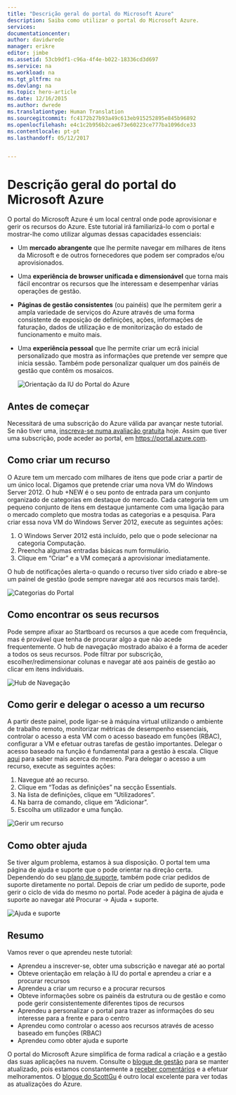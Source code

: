 ```yaml
---
title: "Descrição geral do portal do Microsoft Azure"
description: Saiba como utilizar o portal do Microsoft Azure.
services: 
documentationcenter: 
author: davidwrede
manager: erikre
editor: jimbe
ms.assetid: 53cb9df1-c96a-4f4e-b022-18336cd3d697
ms.service: na
ms.workload: na
ms.tgt_pltfrm: na
ms.devlang: na
ms.topic: hero-article
ms.date: 12/16/2015
ms.author: dwrede
ms.translationtype: Human Translation
ms.sourcegitcommit: fc4172b27b93a49c613eb915252895e845b96892
ms.openlocfilehash: e4c1c2b956b2cae673e60223ce777ba1096dce33
ms.contentlocale: pt-pt
ms.lasthandoff: 05/12/2017


---
```

# <a name="microsoft-azure-portal-overview"></a>Descrição geral do portal do Microsoft Azure
O portal do Microsoft Azure é um local central onde pode aprovisionar e gerir os recursos do Azure.  Este tutorial irá familiarizá-lo com o portal e mostrar-lhe como utilizar algumas dessas capacidades essenciais:

* Um **mercado abrangente** que lhe permite navegar em milhares de itens da Microsoft e de outros fornecedores que podem ser comprados e/ou aprovisionados.
* Uma **experiência de browser unificada e dimensionável** que torna mais fácil encontrar os recursos que lhe interessam e desempenhar várias operações de gestão.
* **Páginas de gestão consistentes** (ou painéis) que lhe permitem gerir a ampla variedade de serviços do Azure através de uma forma consistente de exposição de definições, ações, informações de faturação, dados de utilização e de monitorização do estado de funcionamento e muito mais.
* Uma **experiência pessoal** que lhe permite criar um ecrã inicial personalizado que mostra as informações que pretende ver sempre que inicia sessão.  Também pode personalizar qualquer um dos painéis de gestão que contêm os mosaicos.
  
  ![Orientação da IU do Portal do Azure][UIOrientation]

## <a name="before-you-get-started"></a>Antes de começar
Necessitará de uma subscrição do Azure válida par avançar neste tutorial.  Se não tiver uma, [inscreva-se numa avaliação gratuita](https://azure.microsoft.com/pricing/free-trial/) hoje.  Assim que tiver uma subscrição, pode aceder ao portal, em <https://portal.azure.com>.

## <a name="how-to-create-a-resource"></a>Como criar um recurso
O Azure tem um mercado com milhares de itens que pode criar a partir de um único local.  Digamos que pretende criar uma nova VM do Windows Server 2012.  O hub +NEW é o seu ponto de entrada para um conjunto organizado de categorias em destaque do mercado.  Cada categoria tem um pequeno conjunto de itens em destaque juntamente com uma ligação para o mercado completo que mostra todas as categorias e a pesquisa. Para criar essa nova VM do Windows Server 2012, execute as seguintes ações:  

1. O Windows Server 2012 está incluído, pelo que o pode selecionar na categoria Computação.  
2. Preencha algumas entradas básicas num formulário.
3. Clique em “Criar” e a VM começará a aprovisionar imediatamente.

O hub de notificações alerta-o quando o recurso tiver sido criado e abre-se um painel de gestão (pode sempre navegar até aos recursos mais tarde).

![Categorias do Portal][PortalCategories]

## <a name="how-to-find-your-resources"></a>Como encontrar os seus recursos
Pode sempre afixar ao Startboard os recursos a que acede com frequência, mas é provável que tenha de procurar algo a que não acede frequentemente.  O hub de navegação mostrado abaixo é a forma de aceder a todos os seus recursos.  Pode filtrar por subscrição, escolher/redimensionar colunas e navegar até aos painéis de gestão ao clicar em itens individuais.

![Hub de Navegação][BrowseHub]

## <a name="how-to-manage-and-delegate-access-to-a-resource"></a>Como gerir e delegar o acesso a um recurso
A partir deste painel, pode ligar-se à máquina virtual utilizando o ambiente de trabalho remoto, monitorizar métricas de desempenho essenciais, controlar o acesso a esta VM com o acesso baseado em funções (RBAC), configurar a VM e efetuar outras tarefas de gestão importantes.  Delegar o acesso baseado na função é fundamental para a gestão à escala.  Clique [aqui](active-directory/role-based-access-control-configure.md) para saber mais acerca do mesmo. Para delegar o acesso a um recurso, execute as seguintes ações:

1. Navegue até ao recurso.
2. Clique em “Todas as definições” na secção Essentials.
3. Na lista de definições, clique em “Utilizadores”.
4. Na barra de comando, clique em “Adicionar”.
5. Escolha um utilizador e uma função.

![Gerir um recurso][ManageResource]

## <a name="how-to-get-help"></a>Como obter ajuda
Se tiver algum problema, estamos à sua disposição.  O portal tem uma página de ajuda e suporte que o pode orientar na direção certa.  Dependendo do seu [plano de suporte](https://azure.microsoft.com/support/plans/), também pode criar pedidos de suporte diretamente no portal.  Depois de criar um pedido de suporte, pode gerir o ciclo de vida do mesmo no portal. Pode aceder à página de ajuda e suporte ao navegar até Procurar -> Ajuda + suporte.  

![Ajuda e suporte][HelpSupport]

## <a name="summary"></a>Resumo
Vamos rever o que aprendeu neste tutorial:

* Aprendeu a inscrever-se, obter uma subscrição e navegar até ao portal
* Obteve orientação em relação à IU do portal e aprendeu a criar e a procurar recursos
* Aprendeu a criar um recurso e a procurar recursos
* Obteve informações sobre os painéis da estrutura ou de gestão e como pode gerir consistentemente diferentes tipos de recursos
* Aprendeu a personalizar o portal para trazer as informações do seu interesse para a frente e para o centro
* Aprendeu como controlar o acesso aos recursos através de acesso baseado em funções (RBAC)
* Aprendeu como obter ajuda e suporte

O portal do Microsoft Azure simplifica de forma radical a criação e a gestão das suas aplicações na nuvem.  Consulte o [blogue de gestão](https://azure.microsoft.com/blog/topics/management/) para se manter atualizado, pois estamos constantemente a [receber comentários](https://feedback.azure.com/forums/223579-azure-preview-portal/) e a efetuar melhoramentos.  O [blogue do ScottGu](http://weblogs.asp.net/scottgu) é outro local excelente para ver todas as atualizações do Azure.

[UIOrientation]: ./media/azure-portal-how-to-use/azure_portal_1.png
[PortalCategories]: ./media/azure-portal-how-to-use/azure_portal_2.png
[BrowseHub]: ./media/azure-portal-how-to-use/azure_portal_3.png
[ManageResource]: ./media/azure-portal-how-to-use/azure_portal_4.png
[CustomizeBlades]: ./media/azure-portal-how-to-use/azure_portal_5.png
[HelpSupport]: ./media/azure-portal-how-to-use/azure_portal_6.png


